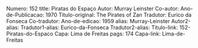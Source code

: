 Numero: 152
title: Piratas do Espaço
Autor: Murray Leinster
Co-autor: 
Ano-de-Publicacao: 1970
Titulo-original: The Pirates of Zan
Tradutor: Eurico da Fonseca
Co-tradutor: 
Ano-de-edicao: 1959
alias: Murray-Leinster
Autor2-alias: 
Tradutor1-alias: Eurico-da-Fonseca
Tradutor2-alias: 
Titulo-link: 152-Piratas-do-Espaco
Capa: Lima de Freitas
pags: 174
Capa-link: Lima-de-Freitas